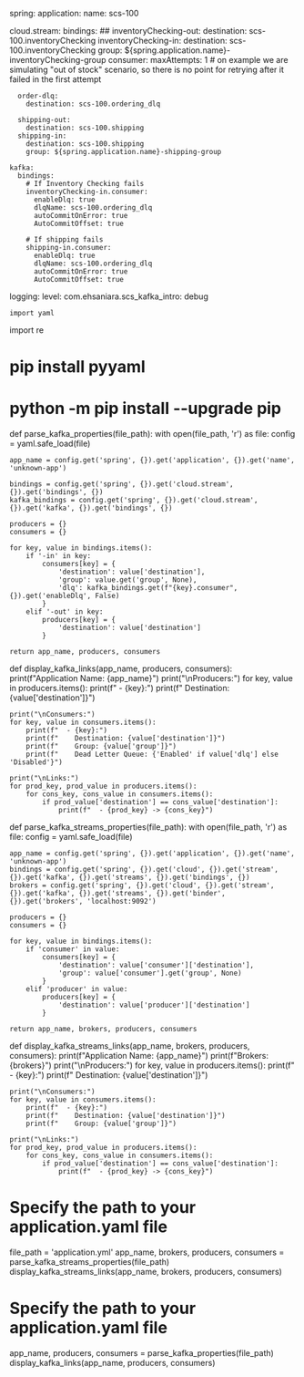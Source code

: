 spring:
  application:
    name: scs-100

  cloud.stream:
    bindings:
      ##
      inventoryChecking-out:
        destination: scs-100.inventoryChecking
      inventoryChecking-in:
        destination: scs-100.inventoryChecking
        group: ${spring.application.name}-inventoryChecking-group
        consumer:
          maxAttempts: 1 # on example we are simulating "out of stock" scenario, so there is no point for retrying after it failed in the first attempt

      order-dlq:
        destination: scs-100.ordering_dlq

      shipping-out:
        destination: scs-100.shipping
      shipping-in:
        destination: scs-100.shipping
        group: ${spring.application.name}-shipping-group

    kafka:
      bindings:
        # If Inventory Checking fails
        inventoryChecking-in.consumer:
          enableDlq: true
          dlqName: scs-100.ordering_dlq
          autoCommitOnError: true
          AutoCommitOffset: true

        # If shipping fails
        shipping-in.consumer:
          enableDlq: true
          dlqName: scs-100.ordering_dlq
          autoCommitOnError: true
          AutoCommitOffset: true

logging:
  level:
    com.ehsaniara.scs_kafka_intro: debug
	
	
	import yaml
import re

# pip install pyyaml
# python -m pip install --upgrade pip
def parse_kafka_properties(file_path):
    with open(file_path, 'r') as file:
        config = yaml.safe_load(file)

    app_name = config.get('spring', {}).get('application', {}).get('name', 'unknown-app')

    bindings = config.get('spring', {}).get('cloud.stream', {}).get('bindings', {})
    kafka_bindings = config.get('spring', {}).get('cloud.stream', {}).get('kafka', {}).get('bindings', {})

    producers = {}
    consumers = {}

    for key, value in bindings.items():
        if '-in' in key:
            consumers[key] = {
                'destination': value['destination'],
                'group': value.get('group', None),
                'dlq': kafka_bindings.get(f"{key}.consumer", {}).get('enableDlq', False)
            }
        elif '-out' in key:
            producers[key] = {
                'destination': value['destination']
            }

    return app_name, producers, consumers

def display_kafka_links(app_name, producers, consumers):
    print(f"Application Name: {app_name}")
    print("\nProducers:")
    for key, value in producers.items():
        print(f"  - {key}:")
        print(f"    Destination: {value['destination']}")

    print("\nConsumers:")
    for key, value in consumers.items():
        print(f"  - {key}:")
        print(f"    Destination: {value['destination']}")
        print(f"    Group: {value['group']}")
        print(f"    Dead Letter Queue: {'Enabled' if value['dlq'] else 'Disabled'}")

    print("\nLinks:")
    for prod_key, prod_value in producers.items():
        for cons_key, cons_value in consumers.items():
            if prod_value['destination'] == cons_value['destination']:
                print(f"  - {prod_key} -> {cons_key}")



def parse_kafka_streams_properties(file_path):
    with open(file_path, 'r') as file:
        config = yaml.safe_load(file)

    app_name = config.get('spring', {}).get('application', {}).get('name', 'unknown-app')
    bindings = config.get('spring', {}).get('cloud', {}).get('stream', {}).get('kafka', {}).get('streams', {}).get('bindings', {})
    brokers = config.get('spring', {}).get('cloud', {}).get('stream', {}).get('kafka', {}).get('streams', {}).get('binder', {}).get('brokers', 'localhost:9092')

    producers = {}
    consumers = {}

    for key, value in bindings.items():
        if 'consumer' in value:
            consumers[key] = {
                'destination': value['consumer']['destination'],
                'group': value['consumer'].get('group', None)
            }
        elif 'producer' in value:
            producers[key] = {
                'destination': value['producer']['destination']
            }

    return app_name, brokers, producers, consumers

def display_kafka_streams_links(app_name, brokers, producers, consumers):
    print(f"Application Name: {app_name}")
    print(f"Brokers: {brokers}")
    print("\nProducers:")
    for key, value in producers.items():
        print(f"  - {key}:")
        print(f"    Destination: {value['destination']}")

    print("\nConsumers:")
    for key, value in consumers.items():
        print(f"  - {key}:")
        print(f"    Destination: {value['destination']}")
        print(f"    Group: {value['group']}")

    print("\nLinks:")
    for prod_key, prod_value in producers.items():
        for cons_key, cons_value in consumers.items():
            if prod_value['destination'] == cons_value['destination']:
                print(f"  - {prod_key} -> {cons_key}")

# Specify the path to your application.yaml file
file_path = 'application.yml'
app_name, brokers, producers, consumers = parse_kafka_streams_properties(file_path)
display_kafka_streams_links(app_name, brokers, producers, consumers)

# Specify the path to your application.yaml file

app_name, producers, consumers = parse_kafka_properties(file_path)
display_kafka_links(app_name, producers, consumers)
